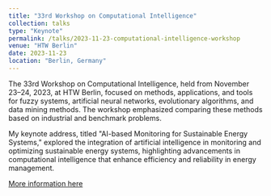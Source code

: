 ```yaml
---
title: "33rd Workshop on Computational Intelligence"
collection: talks
type: "Keynote"
permalink: /talks/2023-11-23-computational-intelligence-workshop
venue: "HTW Berlin"
date: 2023-11-23
location: "Berlin, Germany"
---
```

The 33rd Workshop on Computational Intelligence, held from November 23–24, 2023, at HTW Berlin, focused on methods, applications, and tools for fuzzy systems, artificial neural networks, evolutionary algorithms, and data mining methods. The workshop emphasized comparing these methods based on industrial and benchmark problems.

My keynote address, titled "AI-based Monitoring for Sustainable Energy Systems," explored the integration of artificial intelligence in monitoring and optimizing sustainable energy systems, highlighting advancements in computational intelligence that enhance efficiency and reliability in energy management.

[More information here](https://www.htw-berlin.de/forschung/online-forschungskatalog/publikationen/publikation/?eid=15330)
